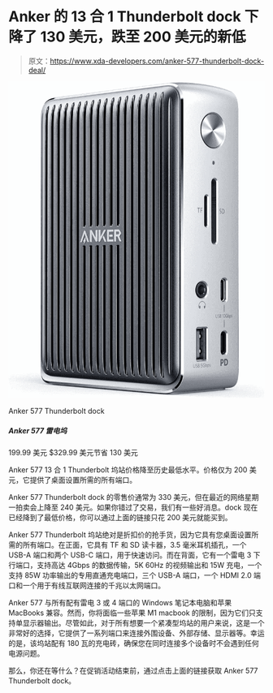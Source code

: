 # Anker 的 13 合 1 Thunderbolt dock 下降了 130 美元，跌至 200 美元的新低

> 原文：<https://www.xda-developers.com/anker-577-thunderbolt-dock-deal/>

 <picture>![If you want a slightly more reasonable docking station, the Anker 577 is another great option with an all-metal premium build and plenty of ports. It's much cheaper than the previous model, but it still has HDMI, a Thunderbolt downstream port, Ethernet, 85W charging support, and more.](img/19d31ae45cb4bee9b980dcaec88f6be3.png)</picture> 

Anker 577 Thunderbolt dock

##### Anker 577 雷电坞

199.99 美元 $329.99 美元节省 130 美元

Anker 577 13 合 1 Thunderbolt 坞站价格降至历史最低水平。价格仅为 200 美元，它提供了桌面设置所需的所有端口。

Anker 577 Thunderbolt dock 的零售价通常为 330 美元，但在最近的网络星期一拍卖会上降至 240 美元。如果你错过了交易，我们有一些好消息。dock 现在已经降到了最低价格，你可以通过上面的链接只花 200 美元就能买到。

Anker 577 Thunderbolt 坞站绝对是折扣价的抢手货，因为它具有您桌面设置所需的所有端口。在正面，它具有 TF 和 SD 读卡器，3.5 毫米耳机插孔，一个 USB-A 端口和两个 USB-C 端口，用于快速访问。而在背面，它有一个雷电 3 下行端口，支持高达 4Gbps 的数据传输，5K 60Hz 的视频输出和 15W 充电，一个支持 85W 功率输出的专用直通充电端口，三个 USB-A 端口，一个 HDMI 2.0 端口和一个用于有线互联网连接的千兆以太网端口。

Anker 577 与所有配有雷电 3 或 4 端口的 Windows 笔记本电脑和苹果 MacBooks 兼容。然而，你将面临一些苹果 M1 macbook 的限制，因为它们只支持单显示器输出。尽管如此，对于所有想要一个紧凑型坞站的用户来说，这是一个非常好的选择，它提供了一系列端口来连接外围设备、外部存储、显示器等。幸运的是，该坞站配有 180 瓦的充电砖，确保您在同时连接多个设备时不会遇到任何电源问题。

那么，你还在等什么？在促销活动结束前，通过点击上面的链接获取 Anker 577 Thunderbolt dock。